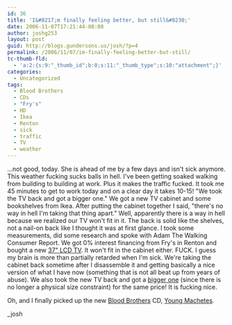 ```yaml
---
id: 36
title: 'I&#8217;m finally feeling better, but still&#8230;'
date: 2006-11-07T17:21:44-08:00
author: joshg253
layout: post
guid: http://blogs.gundersons.us/josh/?p=4
permalink: /2006/11/07/im-finally-feeling-better-but-still/
tc-thumb-fld:
  - 'a:2:{s:9:"_thumb_id";b:0;s:11:"_thumb_type";s:10:"attachment";}'
categories:
  - Uncategorized
tags:
  - Blood Brothers
  - CDs
  - "Fry's"
  - HD
  - Ikea
  - Renton
  - sick
  - traffic
  - TV
  - weather
---
```

...not good, today. She is ahead of me by a few days and isn't sick anymore. This weather fucking sucks balls in hell. I've been getting soaked walking from building to building at work. Plus it makes the traffic fucked. It took me 45 minutes to get to work today and on a clear day it takes 10-15!
"We took the TV back and got a bigger one." We got a new TV cabinet and some bookshelves from Ikea. After putting the cabinet together I said, "there's no way in hell I'm taking that thing apart." Well, apparently there is a way in hell because we realized our TV won't fit in it. The back is solid like the shelves, not a nail-on back like I thought it was at first glance. I took some measurements, did some research and spoke with Adam The Walking Consumer Report. We got 0% interest financing from Fry's in Renton and bought a new <a href="http://www.sharpusa.com/products/ModelLanding/0,1058,1718,00.html" target="_blank" title="Sharp AQUOS 37">37" LCD TV</a>. It won't fit in the cabinet either. FUCK. I guess my brain is more than partially retarded when I'm sick. We're taking the cabinet back sometime after I disassemble it and getting basically a nice version of what I have now (something that is not all beat up from years of abuse). We also took the new TV back and got a <a href="http://www.sharpusa.com/products/ModelLanding/0,1058,1761,00.html" title="Sharp AQUOS 42">bigger one</a> (since there is no longer a physical size constraint) for the same price! It is fucking nice.

Oh, and I finally picked up the new <a href="http://www.thebloodbrothers.com/" title="The Blood Brothers">Blood Brothers</a> CD, <a href="http://www.amazon.com/Young-Machetes-Blood-Brothers/dp/B000ICLRKM/" title="Buy it on Amazon!">Young Machetes</a>.

_josh